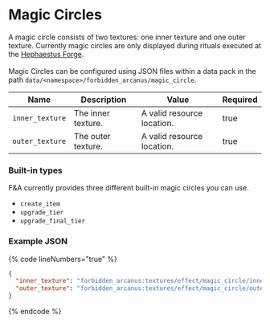 # Magic Circles

A magic circle consists of two textures: one inner texture and one outer texture. Currently magic circles are only displayed during rituals executed at the [Hephaestus Forge](../blocks/hephaestus-forge/).\
\
Magic Circles can be configured using JSON files within a data pack in the path `data/<namespace>/forbidden_arcanus/magic_circle`.



| Name            | Description        | Value                       | Required |
| --------------- | ------------------ | --------------------------- | -------- |
| `inner_texture` | The inner texture. | A valid resource location.  | true     |
| `outer_texture` | The outer texture. |  A valid resource location. | true     |



### Built-in types

F\&A currently provides three different built-in magic circles you can use.

* `create_item`
* `upgrade_tier`
* `upgrade_final_tier`



### Example JSON

{% code lineNumbers="true" %}
```json
{
  "inner_texture": "forbidden_arcanus:textures/effect/magic_circle/inner/union.png",
  "outer_texture": "forbidden_arcanus:textures/effect/magic_circle/outer/pure.png"
}
```
{% endcode %}
